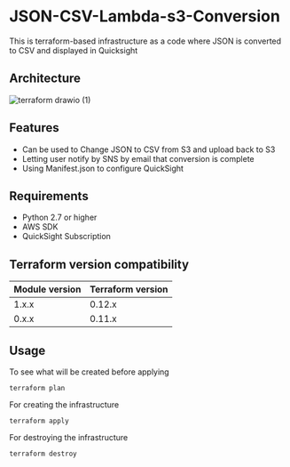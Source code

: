 # JSON-CSV-Lambda-s3-Conversion
This is terraform-based infrastructure as a code where JSON is converted to CSV and displayed in Quicksight

## Architecture
![terraform drawio (1)](https://github.com/NadibHussain/JSON-CSV-Lambda-s3-Conversion/assets/44313607/632421a3-a65d-48a9-9cf3-38cf5a42d29a)


## Features

* Can be used to Change JSON to CSV from S3 and upload back to S3
* Letting user notify by SNS by email that conversion is complete
* Using Manifest.json to configure QuickSight

## Requirements

* Python 2.7 or higher
* AWS SDK
* QuickSight Subscription

## Terraform version compatibility

| Module version | Terraform version |
|----------------|-------------------|
| 1.x.x          | 0.12.x            |
| 0.x.x          | 0.11.x            |

## Usage

To see what will be created before applying
```
terraform plan
```
For creating the infrastructure
```
terraform apply
```
For destroying the infrastructure
```
terraform destroy
```

